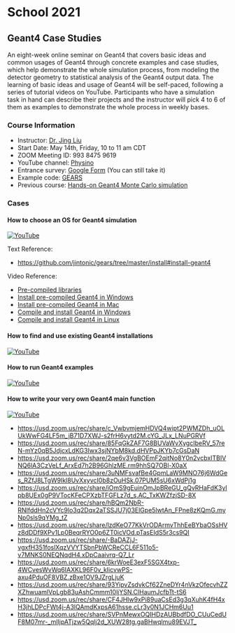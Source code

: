 # School 2021

## Geant4 Case Studies

An eight-week online seminar on Geant4 that covers basic ideas and common usages of Geant4 through concrete examples and case studies, which help demonstrate the whole simulation process, from modeling the detector geometry to statistical analysis of the Geant4 output data. The learning of basic ideas and usage of Geant4 will be self-paced, following a series of tutorial videos on YouTube. Participants who have a simulation task in hand can describe their projects and the instructor will pick 4 to 6 of them as examples to demonstrate the whole process in weekly bases.

### Course Information
- Instructor: [Dr. Jing Liu](https://www.usd.edu/faculty-and-staff/Jing-Liu)
- Start Date: May 14th, Friday, 10 to 11 am CDT
- ZOOM Meeting ID: 993 8475 9619
- YouTube channel: [Physino](https://www.youtube.com/channel/UCQd4wp1ehUPXVHLjqYAMR3g)
- Entrance survey: [Google Form](https://forms.gle/tzkDMZCgaxY3TB5i9) (You can still take it)
- Example code: [GEARS](http://physino.xyz/gears)
- Previous course: [Hands-on Geant4 Monte Carlo simulation](http://pire.gemadarc.org/education/school21/#geant4)

### Cases

#### How to choose an OS for Geant4 simulation

[![YouTube](https://img.shields.io/badge/YouTube-video-ff69b4?style=flat)](https://www.youtube.com/watch?v=_g3nvEbhOx8)

Text Reference:
- <https://github.com/jintonic/gears/tree/master/install#install-geant4>

Video Reference:
- [Pre-compiled libraries](https://www.youtube.com/watch?v=fu3NLgb0fwI)
- [Install pre-compiled Geant4 in Windows](https://www.youtube.com/watch?v=LkbzMiOixug)
- [Install pre-compiled Geant4 in Mac](https://www.youtube.com/watch?v=uSp32UxGxBE)
- [Compile and install Geant4 in Windows](https://www.youtube.com/watch?v=GykiM1lPON4)
- [Compile and install Geant4 in Linux](https://youtu.be/HLUtzZO7cmk)

#### How to find and use existing Geant4 installations
[![YouTube](https://img.shields.io/badge/YouTube-video-ff69b4?style=flat)](https://youtu.be/8bcQ-yQepUMn)

#### How to run Geant4 examples
[![YouTube](https://img.shields.io/badge/YouTube-video-ff69b4?style=flat)](https://youtu.be/nY-vO6yN65c)

#### How to write your very own Geant4 main function
[![YouTube](https://img.shields.io/badge/YouTube-video-ff69b4?style=flat)](https://www.youtube.com/playlist?list=PLw3G-vTgPrdCkTdisAL5UdUPazZdjqlpm)

- <https://usd.zoom.us/rec/share/c_VwbvmjemHDVQ4wipt2PWMZDh_uOLUkWwFG4LF5m_jB71D7XWJ-s2frH6vytd2M.cYG_JLx_LNuPGRVf>
- <https://usd.zoom.us/rec/share/85FqGkZAF7G8BUVaWvXygcIbeRV_57reN-mYz0qB5JdjcxLdKG3Iwx3sjNYbM8kd.dHVPpJKYb7cGsDaN>
- <https://usd.zoom.us/rec/share/2qe6v3VgBOEmF2qitNo8Y0n2vcbxITBIVNQ6lA3CzVeLf_ArxEd7h2B96GhlzME.rm9hhSQ7OBl-X0aX>
- <https://usd.zoom.us/rec/share/3uNMFsvafBe4GpmLaW9MNO76j6WdGes_RZfJ8LTgW9Ikl8UvXxyvcI0b8zOuHSk.07PUM5sU6xWdPj1g>
- <https://usd.zoom.us/rec/share/iOmS9gEuinOmJpBReGU_gQvRHaFdK3yIpb8UEx0gP9VTocKFeCPXzbTFGFLz7d_s.AC_TxKWZfzjSD-8X>
- <https://usd.zoom.us/rec/share/hBQm2NbR-RNIfddHn2cVYc9lo3q2Dqx2aTSSJU7j03ElGpe5lwtAn_FPne8zKQmG.myNp0sls9qYMg_tZ>
- <https://usd.zoom.us/rec/share/lzdKeO77KkVrODArmvThhEeBYbaOSsHVz8dDDf9XPv1Lp0BeqrRYO0p6ZT0icVOd.pTasEIdS5r3cs9QI>
- <https://usd.zoom.us/rec/share/-BaDAZjJ-vgxfH351foslXqzVVYTSbnPbWCReCCL6F511o5-v7MNKS0NEQNqdH4.xDpCaaivrq-Q7_Lr>
- <https://usd.zoom.us/rec/share/6krWoeE3exF5SGX4txp-4WCvesWvWq6IAXKL96F0v_kIicvwPS-axu4PduOF8VBZ.zBxe1OV9JZrgLjuK>
- <https://usd.zoom.us/rec/share/93YipvZsdvkCf62ZneDYr4nVkzOfecvhZZXZhwuamlVpLgb83uAshCmmm10ljYSN.ClHaumJcfbTt-tS6>
- <https://usd.zoom.us/rec/share/CF4JHlw9xPi89uaCsEd3g3qXuhK4fH4xH3jhLDPcFWt4j-A3lQAmdKxpsA61hsse.cLr3y0N1JCHm6Uu1>
- <https://usd.zoom.us/rec/share/SVPnMewxOQIHDzAUBbdfDO_CUuCedUF8M07mr-_mlIjpATjzw5Qqlj2d_XUW28tg.gaBHwqlmu89EVJT_>
